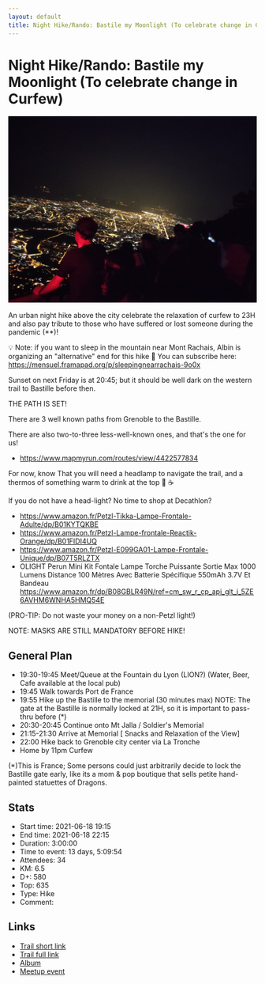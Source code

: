 ```yaml
---
layout: default
title: Night Hike/Rando: Bastile my Moonlight (To celebrate change in Curfew)
---
```


# Night Hike/Rando: Bastile my Moonlight (To celebrate change in Curfew)

![2021-06-18](../img/orig/2021-06-18.jpg)

An urban night hike above the city celebrate the relaxation of curfew to 23H and also pay tribute to those who have suffered or lost someone during the pandemic (**)!

💡 Note: if you want to sleep in the mountain near Mont Rachais, Albin is organizing an "alternative" end for this hike 🌙 You can subscribe here: https://mensuel.framapad.org/p/sleepingnearrachais-9o0x

Sunset on next Friday is at 20:45; but it should be well dark on the western trail to Bastille before then.

THE PATH IS SET!

There are 3 well known paths from Grenoble to the Bastille.

There are also two-to-three less-well-known ones, and that's the one for us!
- https://www.mapmyrun.com/routes/view/4422577834

For now, know That you will need a headlamp to navigate the trail, and a thermos of something warm to drink at the top 🍵 ☕️

If you do not have a head-light? No time to shop at Decathlon?

- https://www.amazon.fr/Petzl-Tikka-Lampe-Frontale-Adulte/dp/B01KYTQKBE
- https://www.amazon.fr/Petzl-Lampe-frontale-Reactik-Orange/dp/B01FIDI4UQ
- https://www.amazon.fr/Petzl-E099GA01-Lampe-Frontale-Unique/dp/B07T5RLZTX
- OLIGHT Perun Mini Kit Fontale Lampe Torche Puissante Sortie Max 1000 Lumens Distance 100 Mètres Avec Batterie Spécifique 550mAh 3.7V Et Bandeau https://www.amazon.fr/dp/B08GBLR49N/ref=cm_sw_r_cp_api_glt_i_5ZE6AVHM6WNHA5HMQ54E

(PRO-TIP: Do not waste your money on a non-Petzl light!)

NOTE: MASKS ARE STILL MANDATORY BEFORE HIKE!

##  General Plan 
- 19:30-19:45 Meet/Queue at the Fountain du Lyon (LION?)
(Water, Beer, Cafe available at the local pub)
- 19:45 Walk towards Port de France
- 19:55 Hike up the Bastille to the memorial (30 minutes max)
NOTE: The gate at the Bastille is normally locked at 21H, so it is important to pass-thru before (*)
- 20:30-20:45 Continue onto Mt Jalla / Soldier's Memorial
- 21:15-21:30 Arrive at Memorial
[ Snacks and Relaxation of the View]
- 22:00 Hike back to Grenoble city center via La Tronche
- Home by 11pm Curfew

(*)This is France; Some persons could just arbitrarily decide to lock the Bastille gate early, like its a mom & pop boutique that sells petite hand-painted statuettes of Dragons.

## Stats

- Start time: 2021-06-18 19:15
- End time: 2021-06-18 22:15
- Duration: 3:00:00
- Time to event: 13 days, 5:09:54
- Attendees: 34
- KM: 6.5
- D+: 580
- Top: 635
- Type: Hike
- Comment: 

## Links

- [Trail short link](https://s.42l.fr/Xs8Xh1t6)
- [Trail full link]()
- [Album](https://binnette.github.io/GacImg2021/2021-06-18-Night-Hike-Rando-Bastile-my-Moonlight-To-celebrate-change-in-Curfew.html)
- [Meetup event](https://www.meetup.com/grenoble-adventure-club-english-french/events/278640679/)
